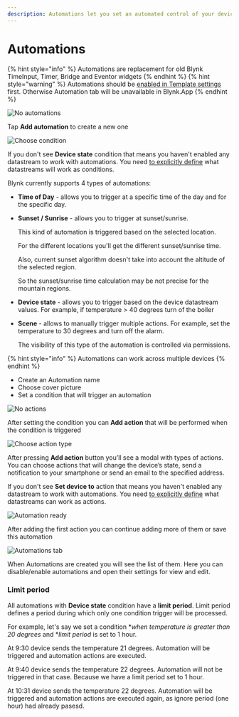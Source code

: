 ```yaml
---
description: Automations let you set an automated control of your devices
---
```


# Automations
{% hint style="info" %}
Automations are replacement for old Blynk TimeInput, Timer, Bridge and Eventor widgets
{% endhint %}
{% hint style="warning" %}
Automations should be [enabled in Template settings](../web-dashboard/products/datastreams/datastreams-common-settings/automation.md) first. Otherwise Automation tab will be unavailable in Blynk.App
{% endhint %}

![No automations](https://user-images.githubusercontent.com/72790181/120281222-57a77100-c2c1-11eb-82fc-5d872520671f.png)

Tap **Add automation** to create a new one

![Choose condition](https://user-images.githubusercontent.com/72790181/120281228-5b3af800-c2c1-11eb-8e54-267b8aed6e79.png)

If you don't see **Device state** condition that means you haven't enabled any datastream to work with automations.
You need [to explicitly define](../web-dashboard/products/datastreams/datastreams-common-settings/automation.md) what datastreams will work as conditions.

Blynk currently supports 4 types of automations:

* **Time of Day** - allows you to trigger at a specific time of the day and for the specific day.
* **Sunset / Sunrise** - allows you to trigger at sunset/sunrise.

  This kind of automation is triggered based on the selected location.

  For the different locations you'll get the different sunset/sunrise time.

  Also, current sunset algorithm doesn't take into account the altitude of the selected region.

  So the sunset/sunrise time calculation may be not precise for the mountain regions.

* **Device state** - allows you to trigger based on the device datastream values. For example, if temperature &gt; 40 degrees turn of the boiler
* **Scene** - allows to manually trigger multiple actions. For example, set the temperature to 30 degrees and turn off the alarm.

  The visibility of this type of the automation is controlled via permissions.

{% hint style="info" %}
Automations can work across multiple devices
{% endhint %}

- Create an Automation name
- Choose cover picture
- Set a condition that will trigger an automation

![No actions](https://user-images.githubusercontent.com/72790181/120281259-64c46000-c2c1-11eb-9b25-84c4e9e294b7.png)

After setting the condition you can **Add action** that will be performed when the condition is triggered

![Choose action type](https://user-images.githubusercontent.com/72790181/120281347-81f92e80-c2c1-11eb-989d-fb5832653d9f.png)

After pressing **Add action** button you’ll see a modal with types of actions.
You can choose actions that will change the device’s state, send a notification to your smartphone or send an email to the specified address.

If you don't see **Set device to** action that means you haven't enabled any datastream to work with automations.
You need [to explicitly define](../web-dashboard/products/datastreams/datastreams-common-settings/automation.md) what datastreams can work as actions.

![Automation ready](https://user-images.githubusercontent.com/72790181/120281482-ad7c1900-c2c1-11eb-95a7-7352d126ba73.png)

After adding the first action you can continue adding more of them or save this automation

![Automations tab](https://user-images.githubusercontent.com/72790181/120281496-b1a83680-c2c1-11eb-8f99-04188d31fce7.png)

When Automations are created you will see the list of them. Here you can disable/enable automations and open their settings for view and edit.

### Limit period

All automations with **Device state** condition have a **limit period**.
Limit period defines a period during which only one condition trigger will be processed.

For example, let's say we set a condition **when temperature is greater than 20 degrees* and **limit period* is set to 1 hour.

At 9:30 device sends the temperature 21 degrees. Automation will be triggered and automation actions are executed.

At 9:40 device sends the temperature 22 degrees. Automation will not be triggered in that case. Because we have a limit period set to 1 hour.

At 10:31 device sends the temperature 22 degrees. Automation will be triggered and automation actions are executed again, as ignore period (one hour) had already pasesd.
